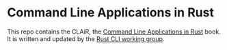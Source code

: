 # Command Line Applications in Rust

This repo contains the CLAiR, the [Command Line Applications in Rust][clair] book.
It is written and updated by the [Rust CLI working group][wg].

[clair]: https://rust-cli.github.io/book/
[wg]: https://github.com/rust-cli/meta
<!--stackedit_data:
eyJoaXN0b3J5IjpbLTI0MTEwODc4MV19
-->